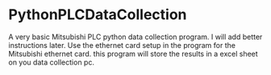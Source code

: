 # PythonPLCDataCollection

A very basic Mitsubishi PLC python data collection program. I will add better instructions later.
Use the ethernet card setup in the program for the Mitsubishi ethernet card.
this program will store the results in a excel sheet on you data collection pc.
